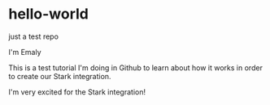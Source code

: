 # hello-world
just a test repo

I'm Emaly

This is a test tutorial I'm doing in Github to learn about how it works in order to create our Stark integration.

I'm very excited for the Stark integration!
